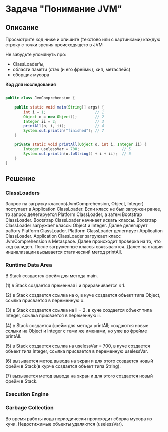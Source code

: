 # Задача "Понимание JVM"

## Описание
Просмотрите код ниже и опишите (текстово или с картинками) каждую строку с точки зрения происходящего в JVM  

Не забудьте упомянуть про: 
- ClassLoader'ы, 
- области памяти (стэк (и его фреймы), хип, метаспейс)  
- сборщик мусора

**Код для исследования**
```java

public class JvmComprehension {

    public static void main(String[] args) {
        int i = 1;                      // 1
        Object o = new Object();        // 2
        Integer ii = 2;                 // 3
        printAll(o, i, ii);             // 4
        System.out.println("finished"); // 7
    }

    private static void printAll(Object o, int i, Integer ii) {
        Integer uselessVar = 700;                   // 5
        System.out.println(o.toString() + i + ii);  // 6
    }
}

```

## Решение

### ClassLoaders

Запрос на загрузку классов(JvmComprehension, Object, Integer) поступает в Application ClassLoader. 
Если класс не был загружен ранее, то запрос делегируется Platform ClassLoader, а затем Bootstrap ClassLoader.
Bootstrap ClassLoader начинает искать классы. 
Bootstrap ClassLoader загружает классы Object и Integer. 
Далее делегирует работу Platform ClassLoader.
Platform ClassLoader делегирует Application ClassLoader.
Application ClassLoader загружает класс JvmComprehension в Metaspace.
Далее происходит проверка на то, что код валиден.
После загруженные классы связываются. 
Далее на стадии инциализации вызывается статический метод printAll.

### Runtime Data Area

В Stack создается фрейм для метода main.

(1) в Stack создается пременная i и приравнивается к 1. 

(2) в Stack создается ссылка на o, в куче создается объект типа Object, ссылка присвается в переменную o.

(3) в Stack создается ссылка на ii = 2, в куче создается объект типа Integer, ссылка присвается в переменную ii.

(4) в Stack создается фрейм для метода printAll; создаются новые сслыки на Object и Integer с теми же именами, но уже во фрейме printAll.

(5) в Stack создается ссылка на uselessVar = 700, в куче создается объект типа Integer, ссылка присвается в переменную uselessVar.

(6) вызывается метод вывода на экран и для этого создается новый фрейм в Stack(в курче создается объект типа String).

(7) вызывается метод вывода на экран и для этого создается новый фрейм в Stack.

### Execution Engine

### Garbage Collection

Во время работы кода периодически происходит сборка мусора из кучи.
Недостижимые объекты удаляются (uselessVar).
